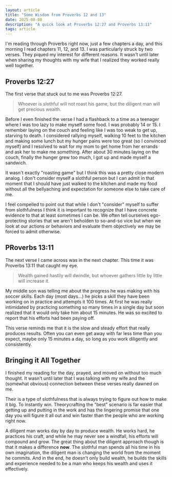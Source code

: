 ```yaml
---
layout: article
title: "Some Wisdom from Proverbs 12 and 13"
date: 2025-08-08
description: "A quick look at Proverbs 12:27 and Proverbs 13:11"
tags: article
---
```


I'm reading through Proverbs right now, just a few chapters a day, and this morning I read chapters 11, 12, and 13. I was particularly struck by two verses. They piqued my interest for different reasons. It wasn't until later when sharing my thoughts with my wife that I realized they worked really well together.

## Proverbs 12:27

The first verse that stuck out to me was Proverbs 12:27.

>  Whoever is slothful will not roast his game, but the diligent man will get precious wealth.

Before I even finished the verse I had a flashback to a time as a teenager where I was too lazy to make myself some food. I was probably 14 or 15. I remember laying on the couch and feeling like I was too weak to get up, starving to death. I considered rallying myself, walking 10 feet to the kitchen and making some lunch but my hunger pains were too great (so I convinced myself) and I resolved to wait for my mom to get home from her errands and ask her to make me something. After about 30 minutes laying on the couch, finally the hunger grew too much, I got up and made myself a sandwich. 

It wasn't exactly "roasting game" but I think this was a pretty close modern analog. I don't consider myself a slothful person but I can admit in that moment that I should have just walked to the kitchen and made my food without all the bellyaching and expectation for someone else to take care of me.

I feel compelled to point out that while I don't "consider" myself to suffer from slothfulness I think it is important to recognize that I have concrete evidence to that at least sometimes I can be. We often tell ourselves ego-protecting stories that we aren't beholden to so-and-so vice but when we look at our actions or behaviors and evaluate them objectively we may be forced to admit otherwise.

## PRoverbs 13:11

The next verse I came across was in the next chapter. This time it was Proverbs 13:11 that caught my eye.

> Wealth gained hastily will dwindle, but whoever gathers little by little will increase it.

My middle son was telling me about the progress he was making with his soccer skills. Each day (most days...) he picks a skill they have been working on in practice and attempts it 100 times. At first he was really intimidated by practicing something so many times in a single day but soon realized that it would only take him about 15 minutes. He was so excited to report that his efforts had been paying off.

This verse reminds me that it is the slow and steady effort that really produces results. Often you can even get away with far less time than you expect, maybe only 15 minutes a day, so long as you work diligently and consistently.

## Bringing it All Together

I finished my reading for the day, prayed, and moved on without too much thought. It wasn't until later that I was talking with my wife and the (somewhat obvious) connection between these verses really dawned on me.

Their is a type of slothfulness that is always trying to figure out how to make it big. To instantly win. Theorycrafting the "best" scenario is far easier that getting up and putting in the work and has the lingering promise that one day you will figure it all out and win faster than the people who are working right now. 

A diligent man works day by day to produce wealth. He works hard, he practices his craft, and while he may never see a windfall, his efforts will compound and grow. The great thing about the diligent approach though is that it makes a difference __now__. The slothful man spends all his time in his own imagination, the diligent man is changing the world from the moment he commits. And in the end, he doesn't only build wealth, he builds the skills and experience needed to be a man who keeps his wealth and uses it effectively.
